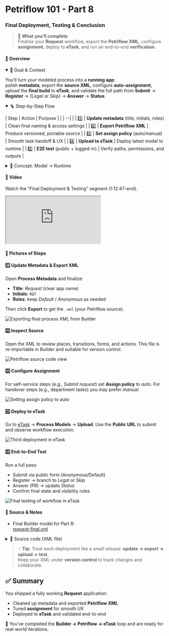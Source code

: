 # Petriflow 101 - Part 8
### Final Deployment, Testing & Conclusion

> 🚀 **What you’ll complete**  
> Finalize your **Request** workflow, export the **Petriflow XML**, configure **assignment**, deploy to **eTask**, and run an end-to-end **verification**.

 

<!-- tabs:start -->

#### **🧠 Overview**

<details open>
<summary>📘 Goal & Context</summary>

You’ll turn your modeled process into a **running app**:  
polish **metadata**, export the **source XML**, configure **auto-assignment**, upload the **final build** to **eTask**, and validate the full path from **Submit** → **Register** → *(Legal or Skip)* → **Answer** → **Status**.
</details>

<details open>
<summary>🪜 Step-by-Step Flow</summary>

| Step | Action | Purpose |
|  |  --|   |
| 1️⃣ | **Update metadata** (title, initials, roles) | Clean final naming & access settings |
| 2️⃣ | **Export Petriflow XML** | Produce versioned, portable source |
| 3️⃣ | **Set assign policy** (auto/manual) | Smooth task handoff & UX |
| 4️⃣ | **Upload to eTask** | Deploy latest model to runtime |
| 5️⃣ | **E2E test** (public + logged-in) | Verify paths, permissions, and outputs |
</details>

<details>
<summary>🧩 Concept: Model → Runtime</summary>

- **Builder** defines the model (places, transitions, forms, actions).
- **Petriflow XML** is the **source of truth** you can version and share.
- **eTask** executes it as a **live workflow app**.
- **Auto-assignment** gives tasks to eligible users instantly; use **manual** for controlled handovers.
</details>

 

#### **🎥 Video**

Watch the “Final Deployment & Testing” segment (1:12:47–end).
<div class="container">
  <iframe class="responsive-iframe" src="https://www.youtube.com/embed/sAVgSaBOkUE?start=4367" title="Final Deployment and Testing" allowfullscreen></iframe>
</div>

 

#### **🧱 Pictures of Steps**

<div class="cards">

<div class="card">
<h4>1️⃣ Update Metadata & Export XML</h4>
<p>
Open <strong>Process Metadata</strong> and finalize:
</p>
<ul>
  <li><strong>Title</strong>: <em>Request</em> (clear app name)</li>
  <li><strong>Initials</strong>: <code>RQT</code></li>
  <li><strong>Roles</strong>: keep <em>Default</em> / <em>Anonymous</em> as needed</li>
</ul>
<p>Then click <strong>Export</strong> to get the <code>.xml</code> (your Petriflow source).</p>
<img src="tutorials/petriflow101/part8/workflow_metadata.png" alt="Exporting final process XML from Builder" />
</div>

<div class="card">
<h4>2️⃣ Inspect Source</h4>
<p>
Open the XML to review places, transitions, forms, and actions.  
This file is re-importable in Builder and suitable for version control.
</p>
<img src="tutorials/petriflow101/part8/sourceCode.png" alt="Petriflow source code view" />
</div>

<div class="card">
<h4>3️⃣ Configure Assignment</h4>
<p>
For self-service steps (e.g., <em>Submit request</em>) set <strong>Assign policy</strong> to <em>auto</em>.  
For handover steps (e.g., department tasks) you may prefer <em>manual</em>.
</p>
<img src="tutorials/petriflow101/part8/autoPolicy.png" alt="Setting assign policy to auto" />
</div>

<div class="card">
<h4>4️⃣ Deploy to eTask</h4>
<p>
Go to <a target="_blank" href="https://etask.netgrif.cloud/">eTask</a> → <strong>Process Models</strong> → <strong>Upload</strong>.  
Use the <strong>Public URL</strong> to submit and observe workflow execution.
</p>
<img src="tutorials/petriflow101/part8/upload.png" alt="Third deployment in eTask" />
</div>

<div class="card">
<h4>5️⃣ End-to-End Test</h4>
<p>
Run a full pass:
</p>
<ul>
  <li>Submit via public form (Anonymous/Default)</li>
  <li>Register → branch to <em>Legal</em> or <em>Skip</em></li>
  <li>Answer (PR) → update <em>Status</em></li>
  <li>Confirm final state and visibility rules</li>
</ul>
<img src="tutorials/petriflow101/part8/finalTesting.png" alt="Final testing of workflow in eTask" />
</div>

</div>

 

#### **🧾 Source & Notes**

- Final Builder model for Part 8:  
  <a target="_blank" href="https://builder.netgrif.cloud/modeler?modelUrl=https://academy.netgrif.com/tutorials/petriflow101/part8/request-final.xml">request-final.xml</a>

<details>
<summary>📄 Source code (XML file)</summary>

```xml
<document xmlns:xsi="http://www.w3.org/2001/XMLSchema-instance" xsi:noNamespaceSchemaLocation="https://petriflow.com/petriflow.schema.xsd">
	<id>request</id>
	<version>1.0.0</version>
	<initials>RQT</initials>
	<title>Request</title>
	<icon>device_hub</icon>
	<defaultRole>true</defaultRole>
	<anonymousRole>true</anonymousRole>
	<transitionRole>false</transitionRole>
	<role>
		<id>legal</id>
		<title>Legal</title>
	</role>
	<role>
		<id>pr</id>
		<title>PR</title>
	</role>
	<role>
		<id>registration</id>
		<title>Registration</title>
	</role>
	<role>
		<id>system</id>
		<title>System</title>
	</role>
	<data type="text">
		<id>answer</id>
		<title>Answer</title>
	</data>
	<data type="file">
		<id>attachment</id>
		<title>Attachment</title>
	</data>
	<data type="boolean">
		<id>decision_legal</id>
		<title>Go to legal?</title>
		<init>false</init>
	</data>
	<data type="text">
		<id>email</id>
		<title>Email</title>
		<validations>
			<validation>
				<expression>regex ^[\w-\.]+@([\w-]+\.)+[\w-]{2,4}$</expression>
				<message>Please type a valid email</message>
			</validation>
		</validations>
	</data>
	<data type="text">
		<id>name</id>
		<title>Name</title>
	</data>
	<data type="text">
		<id>phone</id>
		<title>Phone number</title>
	</data>
	<data type="taskRef">
		<id>reference_to_request_form</id>
		<title/>
		<init>t1</init>
	</data>
	<data type="text">
		<id>request_text</id>
		<title>Request</title>
	</data>
	<data type="text">
		<id>state</id>
		<title>State</title>
	</data>
	<data type="text">
		<id>statement_of_legal</id>
		<title>Statement of legal department</title>
		<component>
			<name>textarea</name>
		</component>
	</data>
	<data type="text">
		<id>surname</id>
		<title>Surname</title>
	</data>
	<transition>
		<id>t1</id>
		<x>336</x>
		<y>112</y>
		<label>Request form</label>
		<assignPolicy>auto</assignPolicy>
		<roleRef>
			<id>system</id>
			<logic>
				<perform>true</perform>
			</logic>
		</roleRef>
		<dataGroup>
			<id>t1_0</id>
			<cols>4</cols>
			<layout>grid</layout>
			<dataRef>
				<id>name</id>
				<logic>
					<behavior>editable</behavior>
				</logic>
				<layout>
					<x>0</x>
					<y>0</y>
					<rows>1</rows>
					<cols>2</cols>
					<template>material</template>
					<appearance>outline</appearance>
				</layout>
			</dataRef>
			<dataRef>
				<id>surname</id>
				<logic>
					<behavior>editable</behavior>
				</logic>
				<layout>
					<x>2</x>
					<y>0</y>
					<rows>1</rows>
					<cols>2</cols>
					<template>material</template>
					<appearance>outline</appearance>
				</layout>
			</dataRef>
			<dataRef>
				<id>email</id>
				<logic>
					<behavior>editable</behavior>
					<behavior>required</behavior>
				</logic>
				<layout>
					<x>0</x>
					<y>1</y>
					<rows>1</rows>
					<cols>2</cols>
					<template>material</template>
					<appearance>outline</appearance>
				</layout>
			</dataRef>
			<dataRef>
				<id>phone</id>
				<logic>
					<behavior>editable</behavior>
				</logic>
				<layout>
					<x>2</x>
					<y>1</y>
					<rows>1</rows>
					<cols>2</cols>
					<template>material</template>
					<appearance>outline</appearance>
				</layout>
			</dataRef>
			<dataRef>
				<id>request_text</id>
				<logic>
					<behavior>editable</behavior>
					<behavior>required</behavior>
				</logic>
				<layout>
					<x>0</x>
					<y>2</y>
					<rows>2</rows>
					<cols>4</cols>
					<template>material</template>
					<appearance>outline</appearance>
				</layout>
				<component>
					<name>textarea</name>
				</component>
			</dataRef>
			<dataRef>
				<id>attachment</id>
				<logic>
					<behavior>editable</behavior>
				</logic>
				<layout>
					<x>0</x>
					<y>4</y>
					<rows>1</rows>
					<cols>4</cols>
					<template>material</template>
					<appearance>outline</appearance>
				</layout>
				<component>
					<name>preview</name>
				</component>
			</dataRef>
		</dataGroup>
	</transition>
	<transition>
		<id>t2</id>
		<x>176</x>
		<y>272</y>
		<label>Submit request</label>
		<assignPolicy>auto</assignPolicy>
		<dataGroup>
			<id>t2_0</id>
			<cols>4</cols>
			<layout>grid</layout>
			<dataRef>
				<id>reference_to_request_form</id>
				<logic>
					<behavior>editable</behavior>
				</logic>
				<layout>
					<x>0</x>
					<y>0</y>
					<rows>1</rows>
					<cols>4</cols>
					<template>material</template>
					<appearance>outline</appearance>
				</layout>
			</dataRef>
		</dataGroup>
		<event type="finish">
			<id>t2_finish</id>
			<actions phase="pre">
				<action id="1">
					<![CDATA[
					state: f.state;
					change state value { "Your request was submitted."; }
					]]>
				</action>
			</actions>
		</event>
	</transition>
	<transition>
		<id>t3</id>
		<x>432</x>
		<y>272</y>
		<label>Register</label>
		<roleRef>
			<id>registration</id>
			<logic>
				<perform>true</perform>
			</logic>
		</roleRef>
		<dataGroup>
			<id>t3_0</id>
			<cols>4</cols>
			<layout>grid</layout>
			<dataRef>
				<id>decision_legal</id>
				<logic>
					<behavior>editable</behavior>
				</logic>
				<layout>
					<x>1</x>
					<y>0</y>
					<rows>1</rows>
					<cols>2</cols>
					<template>material</template>
					<appearance>outline</appearance>
				</layout>
			</dataRef>
			<dataRef>
				<id>reference_to_request_form</id>
				<logic>
					<behavior>visible</behavior>
				</logic>
				<layout>
					<x>0</x>
					<y>1</y>
					<rows>1</rows>
					<cols>4</cols>
					<template>material</template>
					<appearance>outline</appearance>
				</layout>
			</dataRef>
		</dataGroup>
		<event type="finish">
			<id>t3_finish</id>
			<actions phase="pre">
				<action id="2">
					<![CDATA[
					state: f.state;
					change state value { "Your requast was registered."; }
					]]>
				</action>
			</actions>
			<actions phase="post">
				<action id="5">
					<![CDATA[
					decision_legal: f.decision_legal;
					if (decision_legal.value == true) {
						async.run{
						assignTask("t4")
						finishTask("t4")
					}
					}else {
						async.run{
						assignTask("t7")
						finishTask("t7")
					}
					}
					]]>
				</action>
			</actions>
		</event>
	</transition>
	<transition>
		<id>t4</id>
		<x>656</x>
		<y>176</y>
		<label>go_to_legal</label>
		<roleRef>
			<id>system</id>
			<logic>
				<perform>true</perform>
			</logic>
		</roleRef>
	</transition>
	<transition>
		<id>t5</id>
		<x>912</x>
		<y>176</y>
		<label>Statement of legal</label>
		<roleRef>
			<id>legal</id>
			<logic>
				<perform>true</perform>
			</logic>
		</roleRef>
		<dataGroup>
			<id>t5_0</id>
			<cols>4</cols>
			<layout>grid</layout>
			<dataRef>
				<id>statement_of_legal</id>
				<logic>
					<behavior>editable</behavior>
					<behavior>required</behavior>
				</logic>
				<layout>
					<x>0</x>
					<y>0</y>
					<rows>2</rows>
					<cols>4</cols>
					<template>material</template>
					<appearance>outline</appearance>
				</layout>
				<component>
					<name>textarea</name>
				</component>
			</dataRef>
			<dataRef>
				<id>reference_to_request_form</id>
				<logic>
					<behavior>visible</behavior>
				</logic>
				<layout>
					<x>0</x>
					<y>2</y>
					<rows>1</rows>
					<cols>4</cols>
					<template>material</template>
					<appearance>outline</appearance>
				</layout>
			</dataRef>
		</dataGroup>
		<event type="finish">
			<id>t5_finish</id>
			<actions phase="pre">
				<action id="4">
					<![CDATA[
					t6: t.t6,
					statement_of_legal: f.statement_of_legal;
					make statement_of_legal, visible on t6 when { true }
					]]>
				</action>
			</actions>
		</event>
	</transition>
	<transition>
		<id>t6</id>
		<x>1136</x>
		<y>272</y>
		<label>Answer</label>
		<roleRef>
			<id>pr</id>
			<logic>
				<perform>true</perform>
			</logic>
		</roleRef>
		<dataGroup>
			<id>t6_0</id>
			<cols>4</cols>
			<layout>grid</layout>
			<dataRef>
				<id>answer</id>
				<logic>
					<behavior>editable</behavior>
					<behavior>required</behavior>
				</logic>
				<layout>
					<x>0</x>
					<y>0</y>
					<rows>2</rows>
					<cols>4</cols>
					<template>material</template>
					<appearance>outline</appearance>
				</layout>
				<component>
					<name>textarea</name>
				</component>
			</dataRef>
			<dataRef>
				<id>statement_of_legal</id>
				<logic>
					<behavior>hidden</behavior>
				</logic>
				<layout>
					<x>0</x>
					<y>2</y>
					<rows>2</rows>
					<cols>4</cols>
					<template>material</template>
					<appearance>outline</appearance>
				</layout>
			</dataRef>
			<dataRef>
				<id>reference_to_request_form</id>
				<logic>
					<behavior>visible</behavior>
				</logic>
				<layout>
					<x>0</x>
					<y>4</y>
					<rows>1</rows>
					<cols>4</cols>
					<template>material</template>
					<appearance>outline</appearance>
				</layout>
			</dataRef>
		</dataGroup>
		<event type="finish">
			<id>t6_finish</id>
			<actions phase="pre">
				<action id="3">
					<![CDATA[
					t8: t.t8,
					answer: f.answer,
					state: f.state;
					change state value { "Below is your answer."}; 
					make answer, visible on t8 when { true }
					]]>
				</action>
			</actions>
		</event>
	</transition>
	<transition>
		<id>t7</id>
		<x>784</x>
		<y>272</y>
		<label>skip_legal</label>
		<roleRef>
			<id>system</id>
			<logic>
				<perform>true</perform>
			</logic>
		</roleRef>
	</transition>
	<transition>
		<id>t8</id>
		<x>432</x>
		<y>400</y>
		<label>Status</label>
		<dataGroup>
			<id>t8_0</id>
			<cols>4</cols>
			<layout>grid</layout>
			<dataRef>
				<id>state</id>
				<logic>
					<behavior>visible</behavior>
				</logic>
				<layout>
					<x>0</x>
					<y>0</y>
					<rows>1</rows>
					<cols>4</cols>
					<template>material</template>
					<appearance>outline</appearance>
				</layout>
			</dataRef>
			<dataRef>
				<id>answer</id>
				<logic>
					<behavior>hidden</behavior>
				</logic>
				<layout>
					<x>0</x>
					<y>1</y>
					<rows>2</rows>
					<cols>4</cols>
					<template>material</template>
					<appearance>outline</appearance>
				</layout>
			</dataRef>
			<dataRef>
				<id>reference_to_request_form</id>
				<logic>
					<behavior>visible</behavior>
				</logic>
				<layout>
					<x>0</x>
					<y>3</y>
					<rows>1</rows>
					<cols>4</cols>
					<template>material</template>
					<appearance>outline</appearance>
				</layout>
			</dataRef>
		</dataGroup>
	</transition>
	<place>
		<id>p1</id>
		<x>48</x>
		<y>272</y>
		<label>Start</label>
		<tokens>1</tokens>
		<static>false</static>
	</place>
	<place>
		<id>p2</id>
		<x>304</x>
		<y>272</y>
		<label>Submitted</label>
		<tokens>0</tokens>
		<static>false</static>
	</place>
	<place>
		<id>p3</id>
		<x>560</x>
		<y>272</y>
		<label>Registered</label>
		<tokens>0</tokens>
		<static>false</static>
	</place>
	<place>
		<id>p4</id>
		<x>784</x>
		<y>176</y>
		<label>Waiting for legal</label>
		<tokens>0</tokens>
		<static>false</static>
	</place>
	<place>
		<id>p5</id>
		<x>1008</x>
		<y>272</y>
		<label>Waiting for answer</label>
		<tokens>0</tokens>
		<static>false</static>
	</place>
	<place>
		<id>p6</id>
		<x>1264</x>
		<y>272</y>
		<tokens>0</tokens>
		<static>false</static>
	</place>
	<place>
		<id>p7</id>
		<x>304</x>
		<y>400</y>
		<label>Submitted</label>
		<tokens>0</tokens>
		<static>false</static>
	</place>
	<arc>
		<id>a1</id>
		<type>regular</type>
		<sourceId>p1</sourceId>
		<destinationId>t2</destinationId>
		<multiplicity>1</multiplicity>
	</arc>
	<arc>
		<id>a10</id>
		<type>regular</type>
		<sourceId>t6</sourceId>
		<destinationId>p6</destinationId>
		<multiplicity>1</multiplicity>
	</arc>
	<arc>
		<id>a11</id>
		<type>regular</type>
		<sourceId>p3</sourceId>
		<destinationId>t7</destinationId>
		<multiplicity>1</multiplicity>
	</arc>
	<arc>
		<id>a12</id>
		<type>regular</type>
		<sourceId>t7</sourceId>
		<destinationId>p5</destinationId>
		<multiplicity>1</multiplicity>
	</arc>
	<arc>
		<id>a13</id>
		<type>regular</type>
		<sourceId>t2</sourceId>
		<destinationId>p7</destinationId>
		<multiplicity>1</multiplicity>
	</arc>
	<arc>
		<id>a14</id>
		<type>read</type>
		<sourceId>p7</sourceId>
		<destinationId>t8</destinationId>
		<multiplicity>1</multiplicity>
	</arc>
	<arc>
		<id>a2</id>
		<type>regular</type>
		<sourceId>t2</sourceId>
		<destinationId>p2</destinationId>
		<multiplicity>1</multiplicity>
	</arc>
	<arc>
		<id>a3</id>
		<type>regular</type>
		<sourceId>p2</sourceId>
		<destinationId>t3</destinationId>
		<multiplicity>1</multiplicity>
	</arc>
	<arc>
		<id>a4</id>
		<type>regular</type>
		<sourceId>t3</sourceId>
		<destinationId>p3</destinationId>
		<multiplicity>1</multiplicity>
	</arc>
	<arc>
		<id>a5</id>
		<type>regular</type>
		<sourceId>p3</sourceId>
		<destinationId>t4</destinationId>
		<multiplicity>1</multiplicity>
	</arc>
	<arc>
		<id>a6</id>
		<type>regular</type>
		<sourceId>t4</sourceId>
		<destinationId>p4</destinationId>
		<multiplicity>1</multiplicity>
	</arc>
	<arc>
		<id>a7</id>
		<type>regular</type>
		<sourceId>p4</sourceId>
		<destinationId>t5</destinationId>
		<multiplicity>1</multiplicity>
	</arc>
	<arc>
		<id>a8</id>
		<type>regular</type>
		<sourceId>t5</sourceId>
		<destinationId>p5</destinationId>
		<multiplicity>1</multiplicity>
	</arc>
	<arc>
		<id>a9</id>
		<type>regular</type>
		<sourceId>p5</sourceId>
		<destinationId>t6</destinationId>
		<multiplicity>1</multiplicity>
	</arc>
</document>
```
</details>

> 💡 **Tip:** Treat each deployment like a small release: **update → export → upload → test**.  
> Keep your XML under **version control** to track changes and collaborate.

<!-- tabs:end -->

 

## ✅ Summary

You shipped a fully working **Request** application:
- Cleaned up metadata and exported **Petriflow XML**
- Tuned **assignment** for smooth UX
- Deployed to **eTask** and validated end-to-end

🎉 You’ve completed the **Builder → Petriflow → eTask** loop and are ready for real-world iterations.